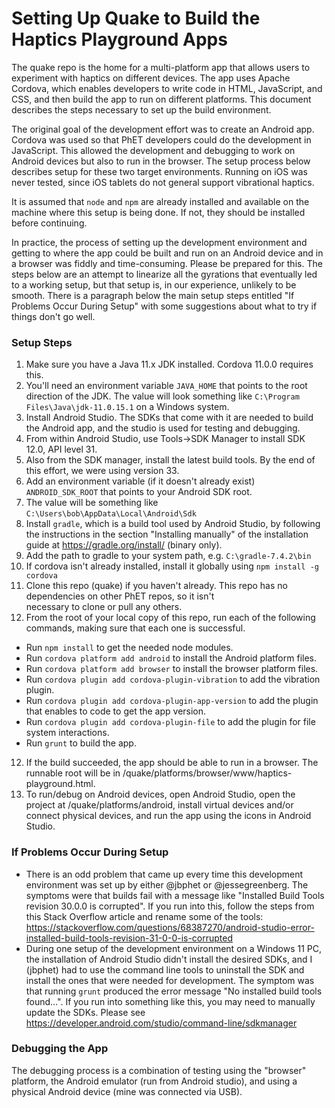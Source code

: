 Setting Up Quake to Build the Haptics Playground Apps
=====================================================

The quake repo is the home for a multi-platform app that allows users to experiment with haptics on different devices.
The app uses Apache Cordova, which enables developers to write code in HTML, JavaScript, and CSS, and then build the app
to run on different platforms. This document describes the steps necessary to set up the build environment.

The original goal of the development effort was to create an Android app. Cordova was used so that PhET developers could
do the development in JavaScript. This allowed the development and debugging to work on Android devices but also to run
in the browser. The setup process below describes setup for these two target environments. Running on iOS was never
tested, since iOS tablets do not general support vibrational haptics.

It is assumed that `node` and `npm` are already installed and available on the machine where this setup is being done.
If not, they should be installed before continuing.

In practice, the process of setting up the development environment and getting to where the app could be built and run
on an Android device and in a browser was fiddly and time-consuming. Please be prepared for this. The steps below are an
attempt to linearize all the gyrations that eventually led to a working setup, but that setup is, in our experience,
unlikely to be smooth. There is a paragraph below the main setup steps entitled "If Problems Occur During Setup" with
some suggestions about what to try if things don't go well.

### Setup Steps

1. Make sure you have a Java 11.x JDK installed. Cordova 11.0.0 requires this.
2. You'll need an environment variable `JAVA_HOME` that points to the root direction of the JDK. The value will look
   something like `C:\Program Files\Java\jdk-11.0.15.1` on a Windows system.
3. Install Android Studio. The SDKs that come with it are needed to build the Android app, and the studio is used for
   testing and debugging.
4. From within Android Studio, use Tools->SDK Manager to install SDK 12.0, API level 31.
5. Also from the SDK manager, install the latest build tools. By the end of this effort, we were using version 33.
6. Add an environment variable (if it doesn't already exist) `ANDROID_SDK_ROOT` that points to your Android SDK root.
7. The value will be something like `C:\Users\bob\AppData\Local\Android\Sdk`
8. Install `gradle`, which is a build tool used by Android Studio, by following the instructions in the section
   "Installing manually" of the installation guide at https://gradle.org/install/ (binary only).
9. Add the path to gradle to your system path, e.g. `C:\gradle-7.4.2\bin`
10. If cordova isn't already installed, install it globally using `npm install -g cordova`
11. Clone this repo (quake) if you haven't already. This repo has no dependencies on other PhET repos, so it isn't\
    necessary to clone or pull any others.
13. From the root of your local copy of this repo, run each of the following commands, making sure that each one is
    successful.

- Run `npm install` to get the needed node modules.
- Run `cordova platform add android` to install the Android platform files.
- Run `cordova platform add browser` to install the browser platform files.
- Run `cordova plugin add cordova-plugin-vibration` to add the vibration plugin.
- Run `cordova plugin add cordova-plugin-app-version` to add the plugin that enables to code to get the app version.
- Run `cordova plugin add cordova-plugin-file` to add the plugin for file system interactions.
- Run `grunt` to build the app.

12. If the build succeeded, the app should be able to run in a browser. The runnable root will be in
    <your-dev-root>/quake/platforms/browser/www/haptics-playground.html.
13. To run/debug on Android devices, open Android Studio, open the project at <your-dev-root>/quake/platforms/android,
    install virtual devices and/or connect physical devices, and run the app using the icons in Android Studio.

### If Problems Occur During Setup

- There is an odd problem that came up every time this development environment was set up by either @jbphet or
  @jessegreenberg. The symptoms were that builds fail with a message like "Installed Build Tools revision 30.0.0 is
  corrupted". If you run into this, follow the steps from this Stack Overflow article and rename some of the tools:
  https://stackoverflow.com/questions/68387270/android-studio-error-installed-build-tools-revision-31-0-0-is-corrupted
- During one setup of the development environment on a Windows 11 PC, the installation of Android Studio didn't install
  the desired SDKs, and I (jbphet) had to use the command line tools to uninstall the SDK and install the ones that were
  needed for development. The symptom was that running `grunt` produced the error message "No installed build tools
  found...". If you run into something like this, you may need to manually update the SDKs. Please see
  https://developer.android.com/studio/command-line/sdkmanager

### Debugging the App

The debugging process is a combination of testing using the "browser" platform, the Android emulator (run from Android
studio), and using a physical Android device (mine was connected via USB).
